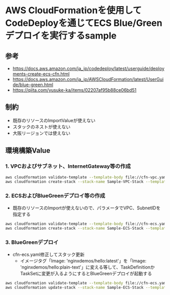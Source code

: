 # AWS CloudFormationを使用してCodeDeployを通じてECS Blue/Greenデプロイを実行するsample

## 参考
* https://docs.aws.amazon.com/ja_jp/codedeploy/latest/userguide/deployments-create-ecs-cfn.html
* https://docs.aws.amazon.com/ja_jp/AWSCloudFormation/latest/UserGuide/blue-green.html
* https://qiita.com/yusuke-ka/items/02207af95b88ce06bd51

## 制約
* 既存のリソースのImportValueが使えない
* スタックのネストが使えない
* 大阪リージョンでは使えない

## 環境構築Value
### 1. VPCおよびサブネット、InternetGateway等の作成
```sh
aws cloudformation validate-template --template-body file://cfn-vpc.yaml
aws cloudformation create-stack --stack-name Sample-VPC-Stack --template-body file://cfn-vpc.yaml
```

### 2. ECSおよびBlueGreenデプロイ等の作成
* 既存のリソースのImportが使えないので、パラメータでVPC、SubnetIDを指定する
```sh
aws cloudformation validate-template --template-body file://cfn-ecs.yaml
aws cloudformation create-stack --stack-name Sample-ECS-Stack --template-body file://cfn-ecs.yaml --parameters ParameterKey=Vpc,ParameterValue=vpc-08d5ce502d2cb5eb8 ParameterKey=Subnet1,ParameterValue=subnet-0173f5ff259a73573 ParameterKey=Subnet2,ParameterValue=subnet-0fee1107c6c5f7344 --capabilities CAPABILITY_IAM CAPABILITY_AUTO_EXPAND
```

### 3. BlueGreenデプロイ
* cfn-ecs.yaml修正してスタック更新
  * イメージタグ「Image: 'nginxdemos/hello:latest'」を「Image: 'nginxdemos/hello:plain-text'」に変える等して、TaskDefinitionかTaskSetに変更が入るようにするとBlueGreenデプロイが起動する
```sh
aws cloudformation validate-template --template-body file://cfn-ecs.yaml
aws cloudformation update-stack --stack-name Sample-ECS-Stack --template-body file://cfn-ecs.yaml --parameters ParameterKey=Vpc,ParameterValue=vpc-08d5ce502d2cb5eb8 ParameterKey=Subnet1,ParameterValue=subnet-0173f5ff259a73573 ParameterKey=Subnet2,ParameterValue=subnet-0fee1107c6c5f7344 --capabilities CAPABILITY_IAM CAPABILITY_AUTO_EXPAND
```